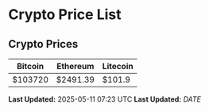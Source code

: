 # Crypto Price List

## Crypto Prices
| Bitcoin | Ethereum | Litecoin |
| ------- | -------- | -------- |
| $103720 | $2491.39 | $101.9 |
**Last Updated:** 2025-05-11 07:23 UTC
**Last Updated:** $DATE$
